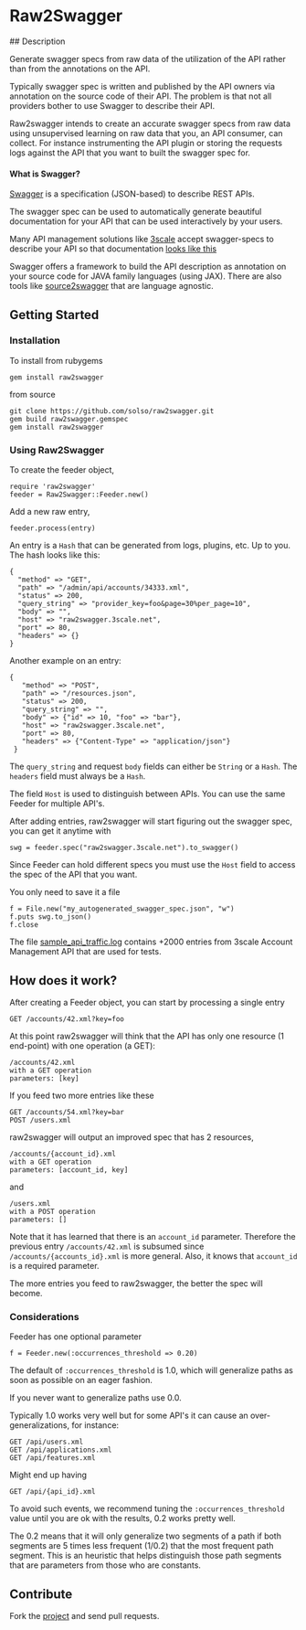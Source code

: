 
# Raw2Swagger


## Description

Generate swagger specs from raw data of the utilization of the API rather than from the annotations on the API.

Typically swagger spec is written and published by the API owners via annotation on the source code of their API. The problem is that not all providers bother to use Swagger to describe their API.

Raw2swagger intends to create an accurate swagger specs from raw data using unsupervised learning on raw data that you, an API consumer, can collect. For instance instrumenting the API plugin or storing the requests logs against the API that you want to built the swagger spec for.

#### What is Swagger?

[Swagger](https://developers.helloreverb.com/swagger/) is a specification (JSON-based) to describe REST APIs. 

The swagger spec can be used to automatically generate beautiful documentation for your API that can be used interactively by your users. 

Many API management solutions like [3scale](http://www.3scale.net/) accept swagger-specs to describe your API so that documentation [looks like this](https://support.3scale.net/reference/activedocs)

Swagger offers a framework to build the API description as annotation on your source code for JAVA family languages (using JAX). There are also tools like [source2swagger](http://github.com/solso/source2swagger) that are language agnostic.


## Getting Started

### Installation

To install from rubygems

	gem install raw2swagger

from source

	git clone https://github.com/solso/raw2swagger.git
	gem build raw2swagger.gemspec
	gem install raw2swagger


### Using Raw2Swagger
 
To create the feeder object,

	require 'raw2swagger'
	feeder = Raw2Swagger::Feeder.new()


Add a new raw entry,

	feeder.process(entry)

An entry is a `Hash` that can be generated from logs, plugins, etc. Up to you. The hash looks like this:


	{
      "method" => "GET",
      "path" => "/admin/api/accounts/34333.xml",
      "status" => 200,
      "query_string" => "provider_key=foo&page=30%per_page=10",
      "body" => "",
      "host" => "raw2swagger.3scale.net",
      "port" => 80,
      "headers" => {}
    }

Another example on an entry:

	{
       "method" => "POST",
       "path" => "/resources.json",
       "status" => 200,
       "query_string" => "",
       "body" => {"id" => 10, "foo" => "bar"},
       "host" => "raw2swagger.3scale.net",
       "port" => 80,
       "headers" => {"Content-Type" => "application/json"}
     }

The `query_string` and request `body` fields can either be `String` or a `Hash`. The `headers` field must always be a   `Hash`.

The field `Host` is used to distinguish between APIs. You can use the same Feeder for multiple API's. 

After adding entries, raw2swagger will start figuring out the swagger spec, you can get it anytime with

	swg = feeder.spec("raw2swagger.3scale.net").to_swagger()

Since Feeder can hold different specs you must use the `Host` field to access the spec of the API that you want.
	
You only need to save it a file

	f = File.new("my_autogenerated_swagger_spec.json", "w")
	f.puts swg.to_json()
	f.close


The file [sample_api_traffic.log](https://github.com/solso/raw2swagger/blob/master/test/data/sample_api_traffic.log) contains +2000 entries from 3scale Account Management API that are used for tests. 


## How does it work?

After creating a Feeder object, you can start by processing a single entry

	GET /accounts/42.xml?key=foo

At this point raw2swagger will think that the API has only one resource (1 end-point) with one operation (a GET):

	/accounts/42.xml
	with a GET operation
	parameters: [key]

If you feed two more entries like these

	GET /accounts/54.xml?key=bar
	POST /users.xml

raw2swagger will output an improved spec that has 2 resources,

	/accounts/{account_id}.xml 
	with a GET operation
	parameters: [account_id, key]
	
and

	/users.xml
	with a POST operation
	parameters: []

Note that it has learned that there is an `account_id` parameter. Therefore the previous entry `/accounts/42.xml` is subsumed since 
`/accounts/{accounts_id}.xml` is more general. Also, it knows that `account_id` is a required parameter.

The more entries you feed to raw2swagger, the better the spec will become. 

### Considerations


Feeder has one optional parameter

	f = Feeder.new(:occurrences_threshold => 0.20)

The default of `:occurrences_threshold` is 1.0, which will generalize paths as soon as possible on an eager fashion.

If you never want to generalize paths use 0.0. 

Typically 1.0 works very well but for some API's it can cause an over-generalizations, for instance:

	GET /api/users.xml
	GET /api/applications.xml
	GET /api/features.xml

Might end up having

	GET /api/{api_id}.xml

To avoid such events, we recommend tuning the `:occurrences_threshold` value until you are ok with the results, 0.2 works pretty well.

The 0.2 means that it will only generalize two segments of a path if both segments are 5 times less frequent (1/0.2) that the most frequent path segment. This is an heuristic that helps distinguish those path segments that are parameters from those who are constants.


## Contribute

Fork the [project](http://github.com/solso/raw2swagger/) and send pull requests. 


